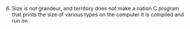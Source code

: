 6. Size is not grandeur, and territory does not make a nation
C program that prints the size of various types on the computer it is compiled and run on
